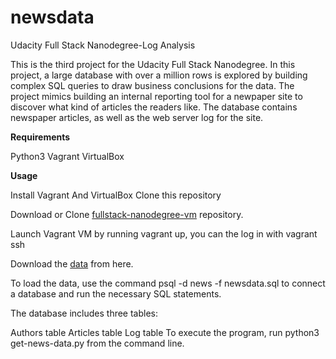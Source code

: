 # newsdata
Udacity Full Stack Nanodegree-Log Analysis

This is the third project for the Udacity Full Stack Nanodegree. 
In this project, a large database with over a million rows is explored by building complex SQL queries to draw business conclusions for the data. 
The project mimics building an internal reporting tool for a newpaper site to discover what kind of articles the  readers like. 
The database contains newspaper articles, as well as the web server log for the site.



**Requirements**

Python3
Vagrant
VirtualBox


**Usage**

Install Vagrant And VirtualBox
 Clone this repository
 
 Download or Clone <a href ="https://github.com/udacity/fullstack-nanodegree-vm">fullstack-nanodegree-vm</a> repository.

Launch Vagrant VM by running vagrant up, you can the log in with vagrant ssh

Download the <a href="https://d17h27t6h515a5.cloudfront.net/topher/2016/August/57b5f748_newsdata/newsdata.zip">data</a> from here.

To load the data, use the command psql -d news -f newsdata.sql to connect a database and run the necessary SQL statements.

The database includes three tables:

Authors table
Articles table
Log table
To execute the program, run python3 get-news-data.py from the command line.
